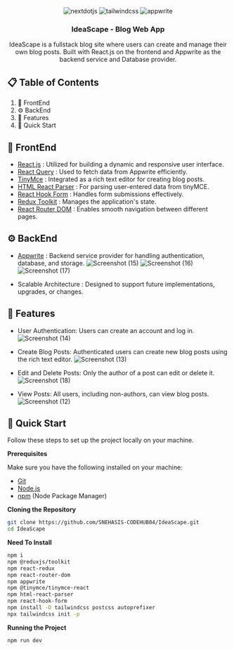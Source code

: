 <div align="center">

  
  <div>
    <img src="https://img.shields.io/badge/-React_JS-black?style=for-the-badge&logoColor=white&logo=nextdotjs&color=000000" alt="nextdotjs" />
    <img src="https://img.shields.io/badge/-Tailwind_CSS-black?style=for-the-badge&logoColor=white&logo=tailwindcss&color=06B6D4" alt="tailwindcss" />
    <img src="https://img.shields.io/badge/-Appwrite-black?style=for-the-badge&logoColor=white&logo=appwrite&color=FD366E" alt="appwrite" />
  </div>

  <h3 align="center">IdeaScape - Blog Web App</h3>

   <div align="center">
     IdeaScape is a fullstack blog site where users can create and manage their own blog posts. Built with React.js on the frontend and Appwrite as the backend service and Database provider.
    </div>
</div>

## 📋 Table of Contents

1. 🤖 FrontEnd
2. ⚙️ BackEnd
3. 🔋 Features
4. 🤸 Quick Start

## 🤖 FrontEnd

- [React.js](https://github.com/topics/reactjs) :
Utilized for building a dynamic and responsive user interface.
- [React Query](https://github.com/topics/react-query) : Used to fetch data from Appwrite efficiently.
-  [TinyMce](https://www.tiny.cloud/auth/login/?redirect_to=%2Fmy-account%2Fintegrate%2F) : Integrated as a rich text editor for creating blog posts.
- [HTML React Parser](https://www.npmjs.com/package/react-html-parser) : For parsing user-entered data from tinyMCE.
- [React Hook Form](https://github.com/topics/react-hook-form) : Handles form submissions effectively.
- [Redux Toolkit](https://github.com/topics/redux-toolkit) : Manages the application's state.
- [React Router DOM](https://github.com/topics/react-router) : Enables smooth navigation between different pages.

## ⚙️ BackEnd

- [Appwrite](https://appwrite.io/) : Backend service provider for handling authentication, database, and storage.
  ![Screenshot (15)](https://github.com/user-attachments/assets/478b34c6-302a-4da2-9292-de132ae27a4c)
  ![Screenshot (16)](https://github.com/user-attachments/assets/2bee27f5-de51-4659-9ad1-706cc00f9621)
  ![Screenshot (17)](https://github.com/user-attachments/assets/56679818-77d6-4ec7-b175-ba86f6bd1fe2)


- Scalable Architecture : Designed to support future implementations, upgrades, or changes.

## 🔋 Features

- User Authentication: Users can create an account and log in.
  ![Screenshot (14)](https://github.com/user-attachments/assets/097e0a00-92ec-476c-8060-612be8334a8b)

- Create Blog Posts: Authenticated users can create new blog posts using the rich text editor.
  ![Screenshot (13)](https://github.com/user-attachments/assets/ed5f455c-b02a-4105-b62b-54141462d774)

- Edit and Delete Posts: Only the author of a post can edit or delete it.
  ![Screenshot (18)](https://github.com/user-attachments/assets/742a7523-fb7a-44a1-a7db-e88193cc9730)

- View Posts: All users, including non-authors, can view blog posts.
  ![Screenshot (12)](https://github.com/user-attachments/assets/745861f2-fca8-41ac-b6b3-90b02dad1b79)

## 🤸 Quick Start

Follow these steps to set up the project locally on your machine.

**Prerequisites**

Make sure you have the following installed on your machine:

- [Git](https://git-scm.com/)
- [Node.js](https://nodejs.org/en)
- [npm](https://www.npmjs.com/) (Node Package Manager)

**Cloning the Repository**

```bash
git clone https://github.com/SNEHASIS-CODEHUB04/IdeaScape.git
cd IdeaScape
```

**Need To Install**

```bash
npm i
npm @reduxjs/toolkit
npm react-redux
npm react-router-dom
npm appwrite
npm @tinymce/tinymce-react
npm html-react-parser
npm react-hook-form
npm install -D tailwindcss postcss autoprefixer
npx tailwindcss init -p
```

**Running the Project**

```bash
npm run dev
```


